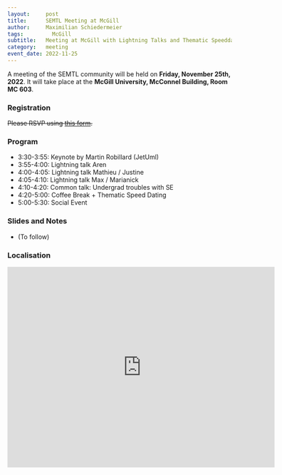 ```yaml
---
layout:     post
title:      SEMTL Meeting at McGill
author:     Maximilian Schiedermeier
tags: 		  McGill
subtitle:  	Meeting at McGill with Lightning Talks and Thematic Speeddating (25/11/22)
category:   meeting
event_date: 2022-11-25
---
```


A meeting of the SEMTL community will be held on **Friday, November 25th, 2022**. It will take place at the **McGill University, McConnel Building, Room MC 603**.

### Registration

~~Please RSVP using [this form](https://docs.google.com/spreadsheets/d/1fG5uRQbvPufsGLUAnelnuzTSneUVe6L1RDAD7ZTWeIE/edit?usp=sharing).~~

### Program

 * 3:30-3:55: Keynote by Martin Robillard (JetUml)
 * 3:55-4:00: Lightning talk Aren
 * 4:00-4:05: Lightning talk Mathieu / Justine
 * 4:05-4:10: Lightning talk Max / Marianick
 * 4:10-4:20: Common talk: Undergrad troubles with SE
 * 4:20-5:00: Coffee Break + Thematic Speed Dating
 * 5:00-5:30: Social Event

### Slides and Notes

- (To follow)

### Localisation

<iframe src="https://www.google.com/maps/embed?pb=!1m18!1m12!1m3!1d2796.1995343707367!2d-73.57862068475538!3d45.50606177910144!2m3!1f0!2f0!3f0!3m2!1i1024!2i768!4f13.1!3m3!1m2!1s0x4cc91a464578f1ff%3A0xb044114ae799c08c!2sMcConnell%20Engineering%20Building!5e0!3m2!1sen!2sca!4v1667330529807!5m2!1sen!2sca" width="600" height="450" style="border:0;" allowfullscreen="" loading="lazy" referrerpolicy="no-referrer-when-downgrade"></iframe>
